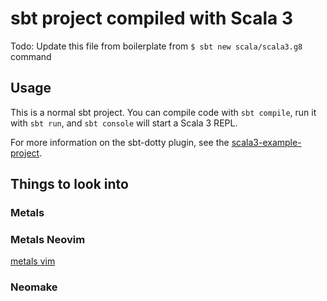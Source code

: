 # sbt project compiled with Scala 3

Todo: Update this file from boilerplate from `$ sbt new scala/scala3.g8` command

## Usage

This is a normal sbt project. You can compile code with `sbt compile`,
run it with `sbt run`, and `sbt console` will start a Scala 3 REPL.

For more information on the sbt-dotty plugin, see the
[scala3-example-project](https://github.com/scala/scala3-example-project/blob/main/README.md).

## Things to look into

### Metals

### Metals Neovim

[metals vim](https://scalameta.org/metals/docs/editors/vim.html)

### Neomake
